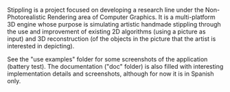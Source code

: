 Stippling is a project focused on developing a research line under the Non-Photorealistic Rendering area of Computer Graphics. It is a multi-platform 3D engine whose purpose is simulating artistic handmade stippling through the use and improvement of existing 2D algorithms (using a picture as input) and 3D reconstruction (of the objects in the picture that the artist is interested in depicting).

See the "use examples" folder for some screenshots of the application (battery test). The documentation ("doc" folder) is also filled with interesting implementation details and screenshots, although for now it is in Spanish only.
